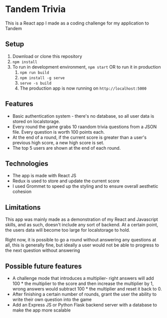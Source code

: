 # Tandem Trivia

This is a React app I made as a coding challenge for my application to Tandem

## Setup 

1. Download or clone this repository
2. `npm install`
3. To run in development environment, `npm start` OR to run it in production
   1. `npm run build`
   2. `npm install -g serve`
   3. `serve -s build`
   4. The production app is now running on `http://localhost:5000`

## Features

- Basic authentication system - there's no database, so all user data is stored on localstorage.
- Every round the game grabs 10 raandom trivia questions from a JSON file. Every question is worth 100 points each.
- At the end of a round, if the current score is greater than a user's previous high score, a new high score is set.
- The top 5 users are shown at the end of each round.

## Technologies

- The app is made with React JS
- Redux is used to store and update the current score
- I used Grommet to speed up the styling and to ensure overall aesthetic cohesion

## Limitations

This app was mainly made as a demonstration of my React and Javascript skills, and as such, doesn't include any sort of backend. At a certain point, the users data will become too large for localstorage to hold. 

Right now, it is possible to go a round without answering any questions at all, this is generally fine, but ideally a user would not be able to progress to the next question without answering

## Possible future features

- A challenge mode that introduces a multiplier- right answers will add 100 * the multiplier to the score and then increase the multiplier by 1, wrong answers would subtract 100 * the multiplier and reset it back to 0.
- After finishing a certain number of rounds, grant the user the ability to write their own question into the game
- Add an Express JS or Python Flask backend server with a database to make the app more scalable